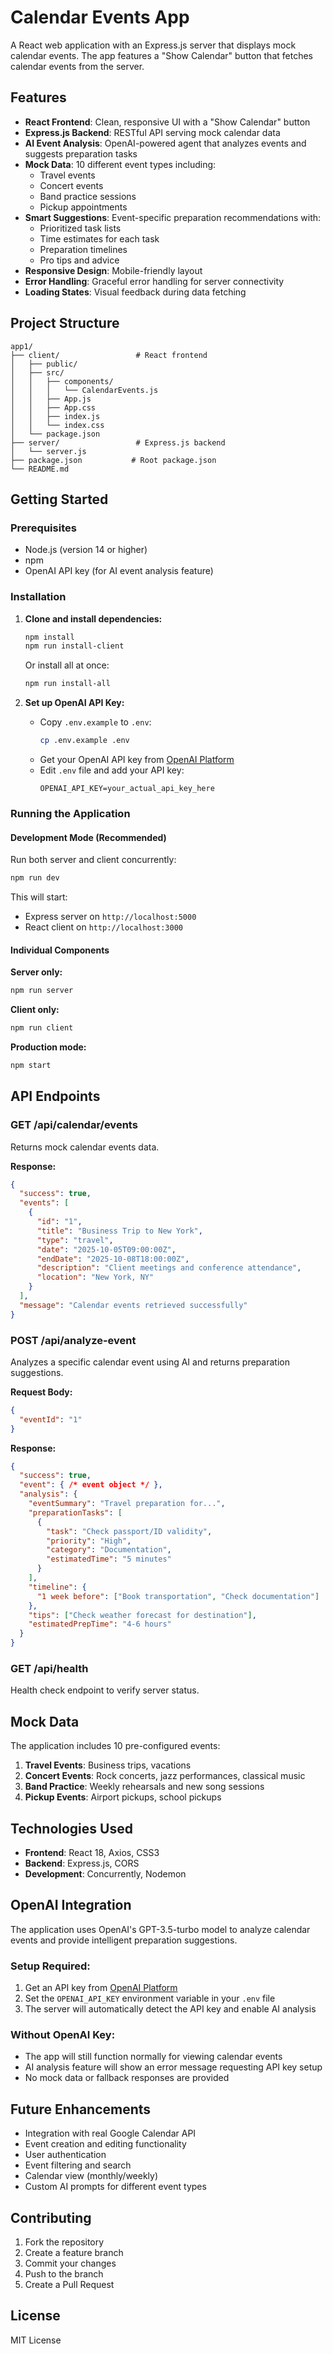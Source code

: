 # Calendar Events App

A React web application with an Express.js server that displays mock calendar events. The app features a "Show Calendar" button that fetches calendar events from the server.

## Features

- **React Frontend**: Clean, responsive UI with a "Show Calendar" button
- **Express.js Backend**: RESTful API serving mock calendar data
- **AI Event Analysis**: OpenAI-powered agent that analyzes events and suggests preparation tasks
- **Mock Data**: 10 different event types including:
  - Travel events
  - Concert events  
  - Band practice sessions
  - Pickup appointments
- **Smart Suggestions**: Event-specific preparation recommendations with:
  - Prioritized task lists
  - Time estimates for each task
  - Preparation timelines
  - Pro tips and advice
- **Responsive Design**: Mobile-friendly layout
- **Error Handling**: Graceful error handling for server connectivity
- **Loading States**: Visual feedback during data fetching

## Project Structure

```
app1/
├── client/                 # React frontend
│   ├── public/
│   ├── src/
│   │   ├── components/
│   │   │   └── CalendarEvents.js
│   │   ├── App.js
│   │   ├── App.css
│   │   ├── index.js
│   │   └── index.css
│   └── package.json
├── server/                 # Express.js backend
│   └── server.js
├── package.json           # Root package.json
└── README.md
```

## Getting Started

### Prerequisites

- Node.js (version 14 or higher)
- npm
- OpenAI API key (for AI event analysis feature)

### Installation

1. **Clone and install dependencies:**
   ```bash
   npm install
   npm run install-client
   ```
   Or install all at once:
   ```bash
   npm run install-all
   ```

2. **Set up OpenAI API Key:**
   - Copy `.env.example` to `.env`:
     ```bash
     cp .env.example .env
     ```
   - Get your OpenAI API key from [OpenAI Platform](https://platform.openai.com/api-keys)
   - Edit `.env` file and add your API key:
     ```
     OPENAI_API_KEY=your_actual_api_key_here
     ```

### Running the Application

#### Development Mode (Recommended)

Run both server and client concurrently:
```bash
npm run dev
```

This will start:
- Express server on `http://localhost:5000`
- React client on `http://localhost:3000`

#### Individual Components

**Server only:**
```bash
npm run server
```

**Client only:**
```bash
npm run client
```

**Production mode:**
```bash
npm start
```

## API Endpoints

### GET /api/calendar/events
Returns mock calendar events data.

**Response:**
```json
{
  "success": true,
  "events": [
    {
      "id": "1",
      "title": "Business Trip to New York",
      "type": "travel",
      "date": "2025-10-05T09:00:00Z",
      "endDate": "2025-10-08T18:00:00Z",
      "description": "Client meetings and conference attendance",
      "location": "New York, NY"
    }
  ],
  "message": "Calendar events retrieved successfully"
}
```

### POST /api/analyze-event
Analyzes a specific calendar event using AI and returns preparation suggestions.

**Request Body:**
```json
{
  "eventId": "1"
}
```

**Response:**
```json
{
  "success": true,
  "event": { /* event object */ },
  "analysis": {
    "eventSummary": "Travel preparation for...",
    "preparationTasks": [
      {
        "task": "Check passport/ID validity",
        "priority": "High",
        "category": "Documentation",
        "estimatedTime": "5 minutes"
      }
    ],
    "timeline": {
      "1 week before": ["Book transportation", "Check documentation"]
    },
    "tips": ["Check weather forecast for destination"],
    "estimatedPrepTime": "4-6 hours"
  }
}
```

### GET /api/health
Health check endpoint to verify server status.

## Mock Data

The application includes 10 pre-configured events:

1. **Travel Events**: Business trips, vacations
2. **Concert Events**: Rock concerts, jazz performances, classical music
3. **Band Practice**: Weekly rehearsals and new song sessions  
4. **Pickup Events**: Airport pickups, school pickups

## Technologies Used

- **Frontend**: React 18, Axios, CSS3
- **Backend**: Express.js, CORS
- **Development**: Concurrently, Nodemon

## OpenAI Integration

The application uses OpenAI's GPT-3.5-turbo model to analyze calendar events and provide intelligent preparation suggestions. 

### Setup Required:
1. Get an API key from [OpenAI Platform](https://platform.openai.com/api-keys)
2. Set the `OPENAI_API_KEY` environment variable in your `.env` file
3. The server will automatically detect the API key and enable AI analysis

### Without OpenAI Key:
- The app will still function normally for viewing calendar events
- AI analysis feature will show an error message requesting API key setup
- No mock data or fallback responses are provided

## Future Enhancements

- Integration with real Google Calendar API
- Event creation and editing functionality
- User authentication
- Event filtering and search
- Calendar view (monthly/weekly)
- Custom AI prompts for different event types

## Contributing

1. Fork the repository
2. Create a feature branch
3. Commit your changes
4. Push to the branch
5. Create a Pull Request

## License

MIT License